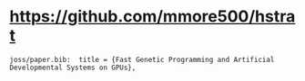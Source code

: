 # https://github.com/mmore500/hstrat

```console
joss/paper.bib:  title = {Fast Genetic Programming and Artificial Developmental Systems on GPUs},

```
